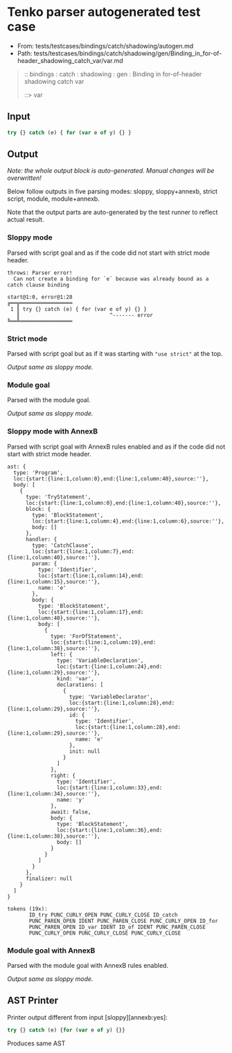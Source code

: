# Tenko parser autogenerated test case

- From: tests/testcases/bindings/catch/shadowing/autogen.md
- Path: tests/testcases/bindings/catch/shadowing/gen/Binding_in_for-of-header_shadowing_catch_var/var.md

> :: bindings : catch : shadowing : gen : Binding in for-of-header shadowing catch var
>
> ::> var

## Input


`````js
try {} catch (e) { for (var e of y) {} }
`````

## Output

_Note: the whole output block is auto-generated. Manual changes will be overwritten!_

Below follow outputs in five parsing modes: sloppy, sloppy+annexb, strict script, module, module+annexb.

Note that the output parts are auto-generated by the test runner to reflect actual result.

### Sloppy mode

Parsed with script goal and as if the code did not start with strict mode header.

`````
throws: Parser error!
  Can not create a binding for `e` because was already bound as a catch clause binding

start@1:0, error@1:28
╔══╦═════════════════
 1 ║ try {} catch (e) { for (var e of y) {} }
   ║                             ^------- error
╚══╩═════════════════

`````

### Strict mode

Parsed with script goal but as if it was starting with `"use strict"` at the top.

_Output same as sloppy mode._

### Module goal

Parsed with the module goal.

_Output same as sloppy mode._

### Sloppy mode with AnnexB

Parsed with script goal with AnnexB rules enabled and as if the code did not start with strict mode header.

`````
ast: {
  type: 'Program',
  loc:{start:{line:1,column:0},end:{line:1,column:40},source:''},
  body: [
    {
      type: 'TryStatement',
      loc:{start:{line:1,column:0},end:{line:1,column:40},source:''},
      block: {
        type: 'BlockStatement',
        loc:{start:{line:1,column:4},end:{line:1,column:6},source:''},
        body: []
      },
      handler: {
        type: 'CatchClause',
        loc:{start:{line:1,column:7},end:{line:1,column:40},source:''},
        param: {
          type: 'Identifier',
          loc:{start:{line:1,column:14},end:{line:1,column:15},source:''},
          name: 'e'
        },
        body: {
          type: 'BlockStatement',
          loc:{start:{line:1,column:17},end:{line:1,column:40},source:''},
          body: [
            {
              type: 'ForOfStatement',
              loc:{start:{line:1,column:19},end:{line:1,column:38},source:''},
              left: {
                type: 'VariableDeclaration',
                loc:{start:{line:1,column:24},end:{line:1,column:29},source:''},
                kind: 'var',
                declarations: [
                  {
                    type: 'VariableDeclarator',
                    loc:{start:{line:1,column:28},end:{line:1,column:29},source:''},
                    id: {
                      type: 'Identifier',
                      loc:{start:{line:1,column:28},end:{line:1,column:29},source:''},
                      name: 'e'
                    },
                    init: null
                  }
                ]
              },
              right: {
                type: 'Identifier',
                loc:{start:{line:1,column:33},end:{line:1,column:34},source:''},
                name: 'y'
              },
              await: false,
              body: {
                type: 'BlockStatement',
                loc:{start:{line:1,column:36},end:{line:1,column:38},source:''},
                body: []
              }
            }
          ]
        }
      },
      finalizer: null
    }
  ]
}

tokens (19x):
       ID_try PUNC_CURLY_OPEN PUNC_CURLY_CLOSE ID_catch
       PUNC_PAREN_OPEN IDENT PUNC_PAREN_CLOSE PUNC_CURLY_OPEN ID_for
       PUNC_PAREN_OPEN ID_var IDENT ID_of IDENT PUNC_PAREN_CLOSE
       PUNC_CURLY_OPEN PUNC_CURLY_CLOSE PUNC_CURLY_CLOSE
`````

### Module goal with AnnexB

Parsed with the module goal with AnnexB rules enabled.

_Output same as sloppy mode._

## AST Printer

Printer output different from input [sloppy][annexb:yes]:

````js
try {} catch (e) {for (var e of y) {}}
````

Produces same AST
